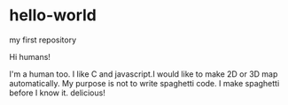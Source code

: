 # hello-world
my first repository

Hi humans!

I'm a human too.
I like C and javascript.I would like to make 2D or 3D map automatically.
My purpose is not to write spaghetti code.
I make spaghetti before I know it.
delicious!
